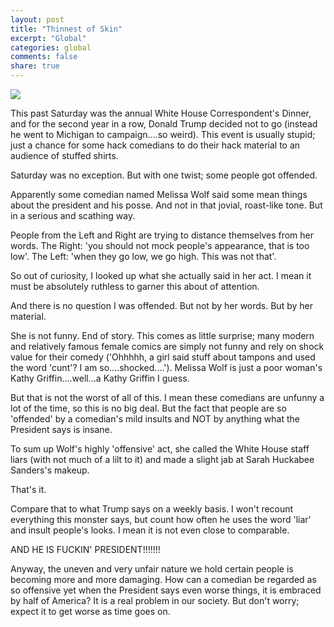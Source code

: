 ```yaml
---
layout: post
title: "Thinnest of Skin"
excerpt: "Global"
categories: global
comments: false
share: true
---
```




![](https://hips.hearstapps.com/hmg-prod.s3.amazonaws.com/images/donald-trump-and-michelle-wolf-1525173415.jpg?resize=768:*)



This past Saturday was the annual White House Correspondent's Dinner, and for the second year in a row, Donald Trump decided not to go (instead he went to Michigan to campaign....so weird). This event is usually stupid; just a chance for some hack comedians to do their hack material to an audience of stuffed shirts.

Saturday was no exception. But with one twist; some people got offended.


Apparently some comedian named Melissa Wolf said some mean things about the president and his posse. And not in that jovial, roast-like tone. But in a serious and scathing way.


People from the Left and Right are trying to distance themselves from her words. The Right: 'you should not mock people's appearance, that is too low'. The Left: 'when they go low, we go high. This was not that'. 


So out of curiosity, I looked up what she actually said in her act. I mean it must be absolutely ruthless to garner this about of attention.


And there is no question I was offended. But not by her words. But by her material.


She is not funny. End of story. This comes as little surprise; many modern and relatively famous female comics are simply not funny and rely on shock value for their comedy ('Ohhhhh, a girl said stuff about tampons and used the word 'cunt'? I am so....shocked....'). Melissa Wolf is just a poor woman's Kathy Griffin....well...a Kathy Griffin I guess. 


But that is not the worst of all of this. I mean these comedians are unfunny a lot of the time, so this is no big deal. But the fact that people are so 'offended' by a comedian's mild insults and NOT by anything what the President says is insane.


To sum up Wolf's highly 'offensive' act, she called the White House staff liars (with not much of a lilt to it) and made a slight jab at Sarah Huckabee Sanders's makeup. 

That's it.


Compare that to what Trump says on a weekly basis. I won't recount everything this monster says, but count how often he uses the word 'liar' and insult people's looks. I mean it is not even close to comparable. 

AND HE IS FUCKIN' PRESIDENT!!!!!!!


Anyway, the uneven and very unfair nature we hold certain people is becoming more and more damaging. How can a comedian be regarded as so offensive yet when the President says even worse things, it is embraced by half of America? It is a real problem in our society. But don't worry; expect it to get worse as time goes on. 



